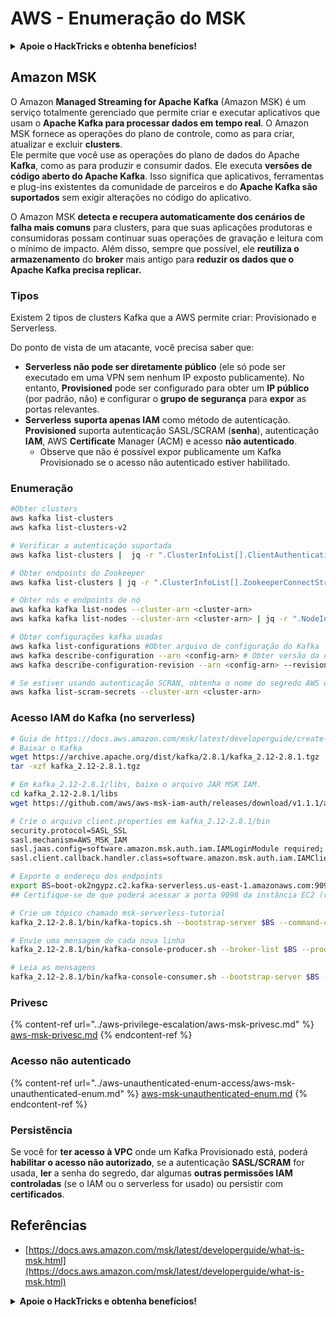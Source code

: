 # AWS - Enumeração do MSK

<details>

<summary><strong>Apoie o HackTricks e obtenha benefícios!</strong></summary>

* Se você deseja ver sua **empresa anunciada no HackTricks** ou se deseja acessar a **última versão do PEASS ou baixar o HackTricks em PDF**, verifique os [**PLANOS DE ASSINATURA**](https://github.com/sponsors/carlospolop)!
* Obtenha o [**swag oficial do PEASS & HackTricks**](https://peass.creator-spring.com)
* Descubra [**The PEASS Family**](https://opensea.io/collection/the-peass-family), nossa coleção exclusiva de [**NFTs**](https://opensea.io/collection/the-peass-family)
* **Junte-se ao** 💬 [**grupo do Discord**](https://discord.gg/hRep4RUj7f) ou ao [**grupo do telegrama**](https://t.me/peass) ou **siga-me** no **Twitter** 🐦 [**@carlospolopm**](https://twitter.com/carlospolopm).
* **Compartilhe suas técnicas de hacking enviando PRs para os repositórios do** [**HackTricks**](https://github.com/carlospolop/hacktricks) e [**HackTricks Cloud**](https://github.com/carlospolop/hacktricks-cloud) github.

</details>

## Amazon MSK

O Amazon **Managed Streaming for Apache Kafka** (Amazon MSK) é um serviço totalmente gerenciado que permite criar e executar aplicativos que usam o **Apache Kafka para processar dados em tempo real**. O Amazon MSK fornece as operações do plano de controle, como as para criar, atualizar e excluir **clusters**.\
Ele permite que você use as operações do plano de dados do Apache **Kafka**, como as para produzir e consumir dados. Ele executa **versões de código aberto do Apache Kafka**. Isso significa que aplicativos, ferramentas e plug-ins existentes da comunidade de parceiros e do **Apache Kafka são suportados** sem exigir alterações no código do aplicativo.

O Amazon MSK **detecta e recupera automaticamente dos cenários de falha mais comuns** para clusters, para que suas aplicações produtoras e consumidoras possam continuar suas operações de gravação e leitura com o mínimo de impacto. Além disso, sempre que possível, ele **reutiliza o armazenamento** do **broker** mais antigo para **reduzir os dados que o Apache Kafka precisa replicar.**

### **Tipos**

Existem 2 tipos de clusters Kafka que a AWS permite criar: Provisionado e Serverless.

Do ponto de vista de um atacante, você precisa saber que:

* **Serverless não pode ser diretamente público** (ele só pode ser executado em uma VPN sem nenhum IP exposto publicamente). No entanto, **Provisioned** pode ser configurado para obter um **IP público** (por padrão, não) e configurar o **grupo de segurança** para **expor** as portas relevantes.
* **Serverless** **suporta apenas IAM** como método de autenticação. **Provisioned** suporta autenticação SASL/SCRAM (**senha**), autenticação **IAM**, AWS **Certificate** Manager (ACM) e acesso **não autenticado**.
  * Observe que não é possível expor publicamente um Kafka Provisionado se o acesso não autenticado estiver habilitado.

### Enumeração

```bash
#Obter clusters
aws kafka list-clusters
aws kafka list-clusters-v2

# Verificar a autenticação suportada
aws kafka list-clusters |  jq -r ".ClusterInfoList[].ClientAuthentication"

# Obter endpoints do Zookeeper
aws kafka list-clusters | jq -r ".ClusterInfoList[].ZookeeperConnectString, .ClusterInfoList[].ZookeeperConnectStringTls"

# Obter nós e endpoints de nó
aws kafka kafka list-nodes --cluster-arn <cluster-arn>
aws kafka kafka list-nodes --cluster-arn <cluster-arn> | jq -r ".NodeInfoList[].BrokerNodeInfo.Endpoints" # Obter endpoints

# Obter configurações kafka usadas
aws kafka list-configurations #Obter arquivo de configuração do Kafka
aws kafka describe-configuration --arn <config-arn> # Obter versão da configuração
aws kafka describe-configuration-revision --arn <config-arn> --revision <version> # Obter conteúdo da versão da configuração

# Se estiver usando autenticação SCRAN, obtenha o nome do segredo AWS usado (não o valor do segredo)
aws kafka list-scram-secrets --cluster-arn <cluster-arn>
```

### Acesso IAM do Kafka (no serverless)

```bash
# Guia de https://docs.aws.amazon.com/msk/latest/developerguide/create-serverless-cluster.html
# Baixar o Kafka
wget https://archive.apache.org/dist/kafka/2.8.1/kafka_2.12-2.8.1.tgz
tar -xzf kafka_2.12-2.8.1.tgz

# Em kafka_2.12-2.8.1/libs, baixe o arquivo JAR MSK IAM. 
cd kafka_2.12-2.8.1/libs
wget https://github.com/aws/aws-msk-iam-auth/releases/download/v1.1.1/aws-msk-iam-auth-1.1.1-all.jar

# Crie o arquivo client.properties em kafka_2.12-2.8.1/bin
security.protocol=SASL_SSL
sasl.mechanism=AWS_MSK_IAM
sasl.jaas.config=software.amazon.msk.auth.iam.IAMLoginModule required;
sasl.client.callback.handler.class=software.amazon.msk.auth.iam.IAMClientCallbackHandler

# Exporte o endereço dos endpoints
export BS=boot-ok2ngypz.c2.kafka-serverless.us-east-1.amazonaws.com:9098
## Certifique-se de que poderá acessar a porta 9098 da instância EC2 (verifique VPS, sub-redes e SG)

# Crie um tópico chamado msk-serverless-tutorial
kafka_2.12-2.8.1/bin/kafka-topics.sh --bootstrap-server $BS --command-config client.properties --create --topic msk-serverless-tutorial --partitions 6

# Envie uma mensagem de cada nova linha
kafka_2.12-2.8.1/bin/kafka-console-producer.sh --broker-list $BS --producer.config client.properties --topic msk-serverless-tutorial

# Leia as mensagens
kafka_2.12-2.8.1/bin/kafka-console-consumer.sh --bootstrap-server $BS --consumer.config client.properties --topic msk-serverless-tutorial --from-beginning
```

### Privesc

{% content-ref url="../aws-privilege-escalation/aws-msk-privesc.md" %}
[aws-msk-privesc.md](../aws-privilege-escalation/aws-msk-privesc.md)
{% endcontent-ref %}

### Acesso não autenticado

{% content-ref url="../aws-unauthenticated-enum-access/aws-msk-unauthenticated-enum.md" %}
[aws-msk-unauthenticated-enum.md](../aws-unauthenticated-enum-access/aws-msk-unauthenticated-enum.md)
{% endcontent-ref %}

### Persistência

Se você for **ter acesso à VPC** onde um Kafka Provisionado está, poderá **habilitar o acesso não autorizado**, se a autenticação **SASL/SCRAM** for usada, **ler** a senha do segredo, dar algumas **outras permissões IAM controladas** (se o IAM ou o serverless for usado) ou persistir com **certificados**.

## Referências

* [https://docs.aws.amazon.com/msk/latest/developerguide/what-is-msk.html](https://docs.aws.amazon.com/msk/latest/developerguide/what-is-msk.html)

<details>

<summary><strong>Apoie o HackTricks e obtenha benefícios!</strong></summary>

* Se você deseja ver sua **empresa anunciada no HackTricks** ou se deseja acessar a **última versão do PEASS ou baixar o HackTricks em PDF**, verifique os [**PLANOS DE ASSINATURA**](https://github.com/sponsors/carlospolop)!
* Obtenha o [**swag oficial do PEASS & HackTricks**](https://peass.creator-spring.com)
* Descubra [**The PEASS Family**](https://opensea.io/collection/the-peass-family), nossa coleção exclusiva de [**NFTs**](https://opensea.io/collection/the-peass-family)
* **Junte-se ao** 💬 [**grupo do Discord**](https://discord.gg/hRep4RUj7f) ou ao [**grupo do telegrama**](https://t.me/peass) ou **siga-me**